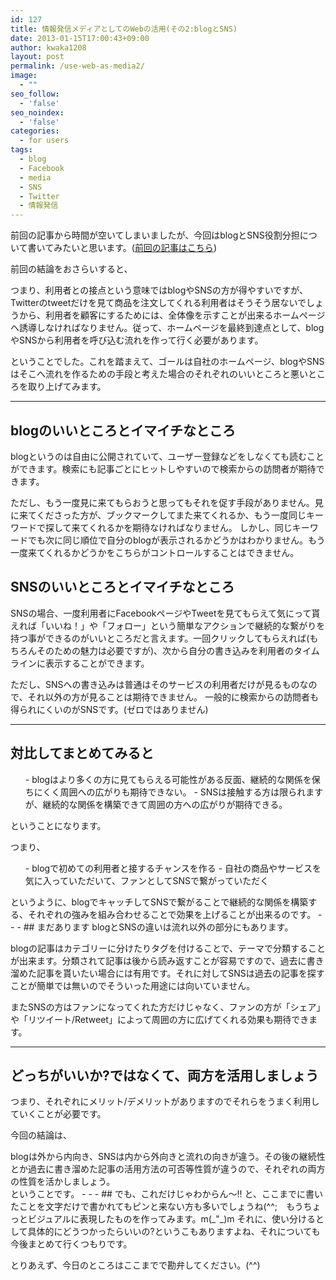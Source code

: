 ```yaml
---
id: 127
title: 情報発信メディアとしてのWebの活用(その2:blogとSNS)
date: 2013-01-15T17:00:43+09:00
author: kwaka1208
layout: post
permalink: /use-web-as-media2/
image:
  - ""
seo_follow:
  - 'false'
seo_noindex:
  - 'false'
categories:
  - for users
tags:
  - blog
  - Facebook
  - media
  - SNS
  - Twitter
  - 情報発信
---
```

前回の記事から時間が空いてしまいましたが、今回はblogとSNS役割分担について書いてみたいと思います。([前回の記事はこちら](/use-web-as-media1/))

前回の結論をおさらいすると、

<div class="conclusion">
つまり、利用者との接点という意味ではblogやSNSの方が得やすいですが、Twitterのtweetだけを見て商品を注文してくれる利用者はそうそう居ないでしょうから、利用者を顧客にするためには、全体像を示すことが出来るホームページへ誘導しなければなりません。従って、ホームページを最終到達点として、blogやSNSから利用者を呼び込む流れを作って行く必要があります。
</div>

ということでした。これを踏まえて、ゴールは自社のホームページ、blogやSNSはそこへ流れを作るための手段と考えた場合のそれぞれのいいところと悪いところを取り上げてみます。

- - -
## blogのいいところとイマイチなところ
blogというのは自由に公開されていて、ユーザー登録などをしなくても読むことができます。検索にも記事ごとにヒットしやすいので検索からの訪問者が期待できます。

ただし、もう一度見に来てもらおうと思ってもそれを促す手段がありません。見に来てくださった方が、ブックマークしてまた来てくれるか、もう一度同じキーワードで探して来てくれるかを期待なければなりません。
しかし、同じキーワードでも次に同じ順位で自分のblogが表示されるかどうかはわかりません。もう一度来てくれるかどうかをこちらがコントロールすることはできません。

## SNSのいいところとイマイチなところ
SNSの場合、一度利用者にFacebookページやTweetを見てもらえて気にって貰えれば「いいね！」や「フォロー」という簡単なアクションで継続的な繋がりを持つ事ができるのがいいところだと言えます。一回クリックしてもらえれば(もちろんそのための魅力は必要ですが)、次から自分の書き込みを利用者のタイムラインに表示することができます。

ただし、SNSへの書き込みは普通はそのサービスの利用者だけが見るものなので、それ以外の方が見ることは期待できません。
一般的に検索からの訪問者も得られにくいのがSNSです。(ゼロではありません)
- - -
## 対比してまとめてみると
<ul>
- blogはより多くの方に見てもらえる可能性がある反面、継続的な関係を保ちにくく周囲への広がりも期待できない。
- SNSは接触する方は限られますが、継続的な関係を構築できて周囲の方への広がりが期待できる。
</ul>
ということになります。

つまり、
<ol>
- blogで初めての利用者と接するチャンスを作る
- 自社の商品やサービスを気に入っていただいて、ファンとしてSNSで繋がっていただく
</ol>
というように、blogでキャッチしてSNSで繋がることで継続的な関係を構築する、それぞれの強みを組み合わせることで効果を上げることが出来るのです。
- - -
## まだあります
blogとSNSの違いは流れ以外の部分にもあります。

blogの記事はカテゴリーに分けたりタグを付けることで、テーマで分類することが出来ます。分類されて記事は後から読み返すことが容易ですので、過去に書き溜めた記事を貰いたい場合には有用です。それに対してSNSは過去の記事を探すことが簡単では無いのでそういった用途には向いていません。

またSNSの方はファンになってくれた方だけじゃなく、ファンの方が「シェア」や「リツイート/Retweet」によって周囲の方に広げてくれる効果も期待できます。
- - -
## どっちがいいか?ではなくて、両方を活用しましょう
つまり、それぞれにメリット/デメリットがありますのでそれらをうまく利用していくことが必要です。

今回の結論は、
<div class="conclusion">
blogは外から内向き、SNSは内から外向きと流れの向きが違う。その後の継続性とか過去に書き溜めた記事の活用方法の可否等性質が違うので、それぞれの両方の性質を活かしましょう。
</div>
ということです。
- - -
## でも、これだけじゃわからん〜!!
と、ここまでに書いたことを文字だけで書かれてもピンと来ない方も多いでしょうね(^^;　もうちょっとビジュアルに表現したものを作ってみます。m(_"_)m
それに、使い分けるとして具体的にどうつかったらいいの?というこもありますよね、それについても今後まとめて行くつもりです。

とりあえず、今日のところはここまでで勘弁してください。(^^)